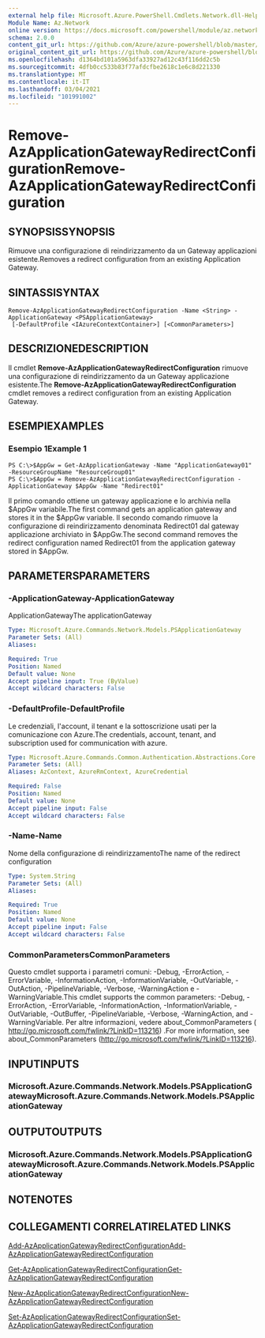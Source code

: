 ```yaml
---
external help file: Microsoft.Azure.PowerShell.Cmdlets.Network.dll-Help.xml
Module Name: Az.Network
online version: https://docs.microsoft.com/powershell/module/az.network/remove-azapplicationgatewayredirectconfiguration
schema: 2.0.0
content_git_url: https://github.com/Azure/azure-powershell/blob/master/src/Network/Network/help/Remove-AzApplicationGatewayRedirectConfiguration.md
original_content_git_url: https://github.com/Azure/azure-powershell/blob/master/src/Network/Network/help/Remove-AzApplicationGatewayRedirectConfiguration.md
ms.openlocfilehash: d1364bd101a5963dfa33927ad12c43f116dd2c5b
ms.sourcegitcommit: 4dfb0cc533b83f77afdcfbe2618c1e6c8d221330
ms.translationtype: MT
ms.contentlocale: it-IT
ms.lasthandoff: 03/04/2021
ms.locfileid: "101991002"
---
```

# <span data-ttu-id="fbbb2-101">Remove-AzApplicationGatewayRedirectConfiguration</span><span class="sxs-lookup"><span data-stu-id="fbbb2-101">Remove-AzApplicationGatewayRedirectConfiguration</span></span>

## <span data-ttu-id="fbbb2-102">SYNOPSIS</span><span class="sxs-lookup"><span data-stu-id="fbbb2-102">SYNOPSIS</span></span>
<span data-ttu-id="fbbb2-103">Rimuove una configurazione di reindirizzamento da un Gateway applicazioni esistente.</span><span class="sxs-lookup"><span data-stu-id="fbbb2-103">Removes a redirect configuration from an existing Application Gateway.</span></span>

## <span data-ttu-id="fbbb2-104">SINTASSI</span><span class="sxs-lookup"><span data-stu-id="fbbb2-104">SYNTAX</span></span>

```
Remove-AzApplicationGatewayRedirectConfiguration -Name <String> -ApplicationGateway <PSApplicationGateway>
 [-DefaultProfile <IAzureContextContainer>] [<CommonParameters>]
```

## <span data-ttu-id="fbbb2-105">DESCRIZIONE</span><span class="sxs-lookup"><span data-stu-id="fbbb2-105">DESCRIPTION</span></span>
<span data-ttu-id="fbbb2-106">Il cmdlet **Remove-AzApplicationGatewayRedirectConfiguration** rimuove una configurazione di reindirizzamento da un Gateway applicazione esistente.</span><span class="sxs-lookup"><span data-stu-id="fbbb2-106">The **Remove-AzApplicationGatewayRedirectConfiguration** cmdlet removes a redirect configuration from an existing Application Gateway.</span></span>

## <span data-ttu-id="fbbb2-107">ESEMPI</span><span class="sxs-lookup"><span data-stu-id="fbbb2-107">EXAMPLES</span></span>

### <span data-ttu-id="fbbb2-108">Esempio 1</span><span class="sxs-lookup"><span data-stu-id="fbbb2-108">Example 1</span></span>
```
PS C:\>$AppGw = Get-AzApplicationGateway -Name "ApplicationGateway01" -ResourceGroupName "ResourceGroup01"
PS C:\>$AppGw = Remove-AzApplicationGatewayRedirectConfiguration -ApplicationGateway $AppGw -Name "Redirect01"
```

<span data-ttu-id="fbbb2-109">Il primo comando ottiene un gateway applicazione e lo archivia nella $AppGw variabile.</span><span class="sxs-lookup"><span data-stu-id="fbbb2-109">The first command gets an application gateway and stores it in the $AppGw variable.</span></span>
<span data-ttu-id="fbbb2-110">Il secondo comando rimuove la configurazione di reindirizzamento denominata Redirect01 dal gateway applicazione archiviato in $AppGw.</span><span class="sxs-lookup"><span data-stu-id="fbbb2-110">The second command removes the redirect configuration named Redirect01 from the application gateway stored in $AppGw.</span></span>

## <span data-ttu-id="fbbb2-111">PARAMETERS</span><span class="sxs-lookup"><span data-stu-id="fbbb2-111">PARAMETERS</span></span>

### <span data-ttu-id="fbbb2-112">-ApplicationGateway</span><span class="sxs-lookup"><span data-stu-id="fbbb2-112">-ApplicationGateway</span></span>
<span data-ttu-id="fbbb2-113">ApplicationGateway</span><span class="sxs-lookup"><span data-stu-id="fbbb2-113">The applicationGateway</span></span>

```yaml
Type: Microsoft.Azure.Commands.Network.Models.PSApplicationGateway
Parameter Sets: (All)
Aliases:

Required: True
Position: Named
Default value: None
Accept pipeline input: True (ByValue)
Accept wildcard characters: False
```

### <span data-ttu-id="fbbb2-114">-DefaultProfile</span><span class="sxs-lookup"><span data-stu-id="fbbb2-114">-DefaultProfile</span></span>
<span data-ttu-id="fbbb2-115">Le credenziali, l'account, il tenant e la sottoscrizione usati per la comunicazione con Azure.</span><span class="sxs-lookup"><span data-stu-id="fbbb2-115">The credentials, account, tenant, and subscription used for communication with azure.</span></span>

```yaml
Type: Microsoft.Azure.Commands.Common.Authentication.Abstractions.Core.IAzureContextContainer
Parameter Sets: (All)
Aliases: AzContext, AzureRmContext, AzureCredential

Required: False
Position: Named
Default value: None
Accept pipeline input: False
Accept wildcard characters: False
```

### <span data-ttu-id="fbbb2-116">-Name</span><span class="sxs-lookup"><span data-stu-id="fbbb2-116">-Name</span></span>
<span data-ttu-id="fbbb2-117">Nome della configurazione di reindirizzamento</span><span class="sxs-lookup"><span data-stu-id="fbbb2-117">The name of the redirect configuration</span></span>

```yaml
Type: System.String
Parameter Sets: (All)
Aliases:

Required: True
Position: Named
Default value: None
Accept pipeline input: False
Accept wildcard characters: False
```

### <span data-ttu-id="fbbb2-118">CommonParameters</span><span class="sxs-lookup"><span data-stu-id="fbbb2-118">CommonParameters</span></span>
<span data-ttu-id="fbbb2-119">Questo cmdlet supporta i parametri comuni: -Debug, -ErrorAction, -ErrorVariable, -InformationAction, -InformationVariable, -OutVariable, -OutAction, -PipelineVariable, -Verbose, -WarningAction e -WarningVariable.</span><span class="sxs-lookup"><span data-stu-id="fbbb2-119">This cmdlet supports the common parameters: -Debug, -ErrorAction, -ErrorVariable, -InformationAction, -InformationVariable, -OutVariable, -OutBuffer, -PipelineVariable, -Verbose, -WarningAction, and -WarningVariable.</span></span> <span data-ttu-id="fbbb2-120">Per altre informazioni, vedere about_CommonParameters ( http://go.microsoft.com/fwlink/?LinkID=113216) .</span><span class="sxs-lookup"><span data-stu-id="fbbb2-120">For more information, see about_CommonParameters (http://go.microsoft.com/fwlink/?LinkID=113216).</span></span>

## <span data-ttu-id="fbbb2-121">INPUT</span><span class="sxs-lookup"><span data-stu-id="fbbb2-121">INPUTS</span></span>

### <span data-ttu-id="fbbb2-122">Microsoft.Azure.Commands.Network.Models.PSApplicationGateway</span><span class="sxs-lookup"><span data-stu-id="fbbb2-122">Microsoft.Azure.Commands.Network.Models.PSApplicationGateway</span></span>

## <span data-ttu-id="fbbb2-123">OUTPUT</span><span class="sxs-lookup"><span data-stu-id="fbbb2-123">OUTPUTS</span></span>

### <span data-ttu-id="fbbb2-124">Microsoft.Azure.Commands.Network.Models.PSApplicationGateway</span><span class="sxs-lookup"><span data-stu-id="fbbb2-124">Microsoft.Azure.Commands.Network.Models.PSApplicationGateway</span></span>

## <span data-ttu-id="fbbb2-125">NOTE</span><span class="sxs-lookup"><span data-stu-id="fbbb2-125">NOTES</span></span>

## <span data-ttu-id="fbbb2-126">COLLEGAMENTI CORRELATI</span><span class="sxs-lookup"><span data-stu-id="fbbb2-126">RELATED LINKS</span></span>

[<span data-ttu-id="fbbb2-127">Add-AzApplicationGatewayRedirectConfiguration</span><span class="sxs-lookup"><span data-stu-id="fbbb2-127">Add-AzApplicationGatewayRedirectConfiguration</span></span>](./Add-AzApplicationGatewayRedirectConfiguration.md)

[<span data-ttu-id="fbbb2-128">Get-AzApplicationGatewayRedirectConfiguration</span><span class="sxs-lookup"><span data-stu-id="fbbb2-128">Get-AzApplicationGatewayRedirectConfiguration</span></span>](./Get-AzApplicationGatewayRedirectConfiguration.md)

[<span data-ttu-id="fbbb2-129">New-AzApplicationGatewayRedirectConfiguration</span><span class="sxs-lookup"><span data-stu-id="fbbb2-129">New-AzApplicationGatewayRedirectConfiguration</span></span>](./New-AzApplicationGatewayRedirectConfiguration.md)

[<span data-ttu-id="fbbb2-130">Set-AzApplicationGatewayRedirectConfiguration</span><span class="sxs-lookup"><span data-stu-id="fbbb2-130">Set-AzApplicationGatewayRedirectConfiguration</span></span>](./Set-AzApplicationGatewayRedirectConfiguration.md)

